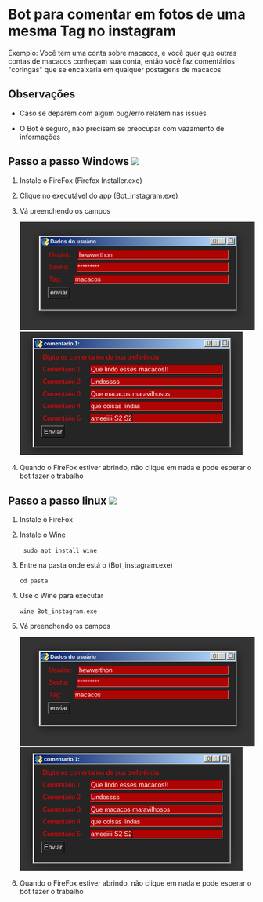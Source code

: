 <h1>Bot para comentar em fotos de uma mesma Tag no instagram</h1>

<p>Exemplo: Você tem uma conta sobre macacos, e você quer que outras contas de macacos conheçam sua conta, então você faz comentários "coringas" que se encaixaria em qualquer postagens de macacos</p>
<h2>Observações</h2>
<ul>
  <li><p>Caso se deparem com algum bug/erro relatem nas issues</p></li>
  <li>O Bot é seguro, não precisam se preocupar com vazamento de informações</li>
</ul>


<h2>Passo a passo Windows  <img style="width:60px " src="https://cdn.jsdelivr.net/gh/devicons/devicon@latest/icons/windows11/windows11-original.svg" /></h2>

<ol>
  <li><p>Instale o FireFox (Firefox Installer.exe)</p></li>
  <li><p>Clique no executável do app (Bot_instagram.exe)</p></li>
  <li>
    <p>Vá preenchendo os campos</p>
    <img src="https://github.com/Ewerton-Jose/Instagram_Bot_IntefaceGrafica/blob/main/img%20do%20readme/tela.png?raw=true" alt="Texto Alternativo">
    <img src="https://github.com/Ewerton-Jose/Instagram_Bot_IntefaceGrafica/blob/main/img%20do%20readme/tela2.png?raw=true" alt="Texto Alternativo">
  </li>
  <li><p>Quando o FireFox estiver abrindo, não clique em nada e pode esperar o bot fazer o trabalho</p></li>
</ol>

<h2>Passo a passo linux <img style="width:60px" src="https://cdn.jsdelivr.net/gh/devicons/devicon@latest/icons/linux/linux-original.svg" /></h2>

<ol>
  <li><p>Instale o FireFox </p></li>
  <li><p>Instale o Wine</p>
    <p><code> sudo apt install wine
</code></p> </li>
  <li>
    <p>Entre na pasta onde está o (Bot_instagram.exe)</p>
    <p><code>cd pasta</code></p>  
  </li>
  <li>
    <p>Use o Wine para executar</p>
    <p><code>wine Bot_instagram.exe</code></p>
  </li>
  </li>
  <li>
    <p>Vá preenchendo os campos</p>
    <img src="https://github.com/Ewerton-Jose/Instagram_Bot_IntefaceGrafica/blob/main/img%20do%20readme/tela.png?raw=true" alt="Texto Alternativo">
    <img src="https://github.com/Ewerton-Jose/Instagram_Bot_IntefaceGrafica/blob/main/img%20do%20readme/tela2.png?raw=true" alt="Texto Alternativo">
  </li>
  <li><p>Quando o FireFox estiver abrindo, não clique em nada e pode esperar o bot fazer o trabalho</p></li>
</ol>

